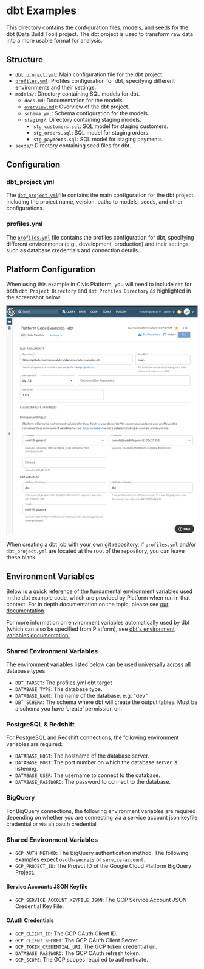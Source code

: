 # dbt Examples

This directory contains the configuration files, models, and seeds for the dbt (Data Build Tool) project. The dbt project is used to transform raw data into a more usable format for analysis.

## Structure

- [`dbt_project.yml`]( dbt_project.yml ): Main configuration file for the dbt project.
- [`profiles.yml`]( profiles.yml  ): Profiles configuration for dbt, specifying different environments and their settings.
- `models/`: Directory containing SQL models for dbt.
  - `docs.md`: Documentation for the models.
  - [`overview.md`](  ./models/overview.md )): Overview of the dbt project.
  - `schema.yml`: Schema configuration for the models.
  - `staging/`: Directory containing staging models.
    - `stg_customers.sql`: SQL model for staging customers.
    - `stg_orders.sql`: SQL model for staging orders.
    - `stg_payments.sql`: SQL model for staging payments.
- `seeds/`: Directory containing seed files for dbt.

## Configuration

### dbt_project.yml

The [`dbt_project.yml`]( dbt_project.yml )file contains the main configuration for the dbt project, including the project name, version, paths to models, seeds, and other configurations.

### profiles.yml

The [`profiles.yml`]( profiles.yml ) file contains the profiles configuration for dbt, specifying different environments (e.g., development, production) and their settings, such as database credentials and connection details.


## Platform Configuration

When using this example in Civis Platform, you will need to include `dbt` for both `dbt Project Directory` and `dbt Profiles Directory` as highlighted in the screenshot below.

![Civis DBT Screenshot](./civis_dbt_screenshot.png)

When creating a dbt job with your own git repository, if `profiles.yml` and/or `dbt_project.yml` are located at the root of the repository, you can leave these blank.

## Environment Variables

Below is a quick reference of the fundamental environment variables used in the dbt example code, which are provided by Platform when run in that context. For in depth documentation on the topic, please see [our documentation](https://support.civisanalytics.com/hc/en-us/articles/27926077597581-dbt-Scripts).

 For more information on environment variables automatically used by dbt (which can also be specified from Platform), see [dbt's environment variables documentation.](https://docs.getdbt.com/docs/build/environment-variables)


### Shared Environment Variables

The environment variables listed below can be used universally across all database types.

- `DBT_TARGET`: The profiles.yml dbt target
- `DATABASE_TYPE`: The database type.
- `DATABASE_NAME`: The name of the database, e.g. "dev"
- `DBT_SCHEMA`: The schema where dbt will create the output tables. Must be a schema you have ‘create’ permission on.

### PostgreSQL & Redshift

For PostgreSQL and Redshift connections, the following environment variables are required:

- `DATABASE_HOST`: The hostname of the database server.
- `DATABASE_PORT`: The port number on which the database server is listening.
- `DATABASE_USER`: The username to connect to the database.
- `DATABASE_PASSWORD`: The password to connect to the database.

### BigQuery

For BigQuery connections, the following environment variables are required depending on whether you are connecting via a service account json keyfile credential or via an oauth credential

### Shared Environment Variables

- `GCP_AUTH_METHOD`: The BigQuery authentication method. The following examples expect `oauth-secrets` or  `service-account`.
- `GCP_PROJECT_ID`: The Project ID of the Google Cloud Platform BigQuery Project.

#### Service Accounts JSON Keyfile

- `GCP_SERVICE_ACCOUNT_KEYFILE_JSON`: The GCP Service Account JSON Credential Key File.

#### OAuth Credentials

- `GCP_CLIENT_ID`: The GCP OAuth Client ID.
- `GCP_CLIENT_SECRET`: The GCP OAuth Client Secret.
- `GCP_TOKEN_CREDENTIAL_URI`: The GCP token credential uri.
- `DATABASE_PASSWORD`: The GCP OAuth refresh token.
- `GCP_SCOPE`: The GCP scopes required to authenticate.



